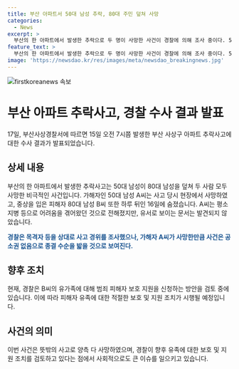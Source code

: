 ```yaml
---
title: 부산 아파트서 50대 남성 추락, 80대 주민 덮쳐 사망
categories:
  - News
excerpt: >
  부산의 한 아파트에서 발생한 추락으로 두 명이 사망한 사건이 경찰에 의해 조사 중이다. 50대 남성이 80대 남성을 덮쳤으며, 둘 다 사망했다. 가해자는 평소 지병 등으로 어려움을 겪고 있었지만 유서는 발견되지 않았다. 경찰은 사건이 공소권 없음으로 종결될 것으로 예상되며, 피해자 유족에 대한 범죄 피해자 보호 지원을 검토 중이다.
feature_text: >
  부산의 한 아파트에서 발생한 추락으로 두 명이 사망한 사건이 경찰에 의해 조사 중이다. 50대 남성이 80대 남성을 덮쳤으며, 둘 다 사망했다. 가해자는 평소 지병 등으로 어려움을 겪고 있었지만 유서는 발견되지 않았다. 경찰은 사건이 공소권 없음으로 종결될 것으로 예상되며, 피해자 유족에 대한 범죄 피해자 보호 지원을 검토 중이다.
image: 'https://newsdao.kr/res/images/meta/newsdao_breakingnews.jpg'
---
```


<p><img src="https://newsdao.kr/res/images/meta/newsdao_breakingnews.jpg" alt="firstkoreanews 속보" /></p>

<h1>부산 아파트 추락사고, 경찰 수사 결과 발표</h1>

<p data-ke-size="size16">17일, 부산사상경찰서에 따르면 15일 오전 7시쯤 발생한 부산 사상구 아파트 추락사고에 대한 수사 결과가 발표되었습니다.</p>

<h2 data-ke-size="size24">상세 내용</h2>

<p data-ke-size="size16">부산의 한 아파트에서 발생한 추락사고는 50대 남성이 80대 남성을 덮쳐 두 사람 모두 사망한 비극적인 사건입니다. 가해자인 50대 남성 A씨는 사고 당시 현장에서 사망하였고, 중상을 입은 피해자 80대 남성 B씨 또한 하루 뒤인 16일에 숨졌습니다. A씨는 평소 지병 등으로 어려움을 겪어왔던 것으로 전해졌지만, 유서로 보이는 문서는 발견되지 않았습니다.</p>

<p data-ke-size="size16"><b><span style="color: #1a5490;">경찰은 목격자 등을 상대로 사고 경위를 조사했으나, 가해자 A씨가 사망한만큼 사건은 공소권 없음으로 종결 수순을 밟을 것으로 보여진다.</span></b></p>

<h2 data-ke-size="size24">향후 조치</h2>

<p data-ke-size="size16">현재, 경찰은 B씨의 유가족에 대해 범죄 피해자 보호 지원을 신청하는 방안을 검토 중에 있습니다. 이에 따라 피해자 유족에 대한 적절한 보호 및 지원 조치가 시행될 예정입니다.</p>

<h2 data-ke-size="size24">사건의 의미</h2>

<p data-ke-size="size16">이번 사건은 뜻밖의 사고로 양측 다 사망하였으며, 경찰이 향후 유족에 대한 보호 및 지원 조치를 검토하고 있다는 점에서 사회적으로도 큰 이슈를 일으키고 있습니다.</p>

